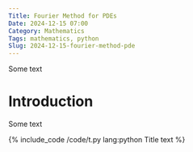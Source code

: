 ```yaml
---
Title: Fourier Method for PDEs
Date: 2024-12-15 07:00
Category: Mathematics
Tags: mathematics, python
Slug: 2024-12-15-fourier-method-pde
---
```


Some text

# Introduction

Some text

{% include_code /code/t.py lang:python Title text %}

